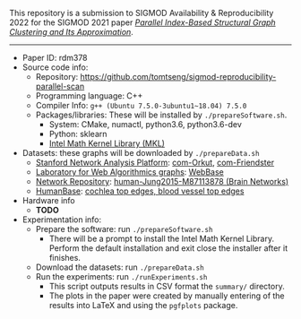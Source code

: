 This repository is a submission to SIGMOD Availability & Reproducibility 2022
for the SIGMOD 2021 paper _[Parallel Index-Based Structural Graph Clustering and
Its Approximation](https://dl.acm.org/doi/abs/10.1145/3448016.3457278)_.

---

- Paper ID: rdm378
- Source code info:
  - Repository: https://github.com/tomtseng/sigmod-reproducibility-parallel-scan
  - Programming language: C++
  - Compiler Info: `g++ (Ubuntu 7.5.0-3ubuntu1~18.04) 7.5.0`
  - Packages/libraries: These will be installed by `./prepareSoftware.sh`.
    - System: CMake, numactl, python3.6, python3.6-dev
    - Python: sklearn
    - [Intel Math Kernel Library (MKL)](https://www.intel.com/content/www/us/en/developer/tools/oneapi/onemkl.html)
- Datasets: these graphs will be downloaded by `./prepareData.sh`
  - [Stanford Network Analysis Platform](https://snap.stanford.edu):
    [com-Orkut](https://snap.stanford.edu/data/com-Orkut.html), [com-Friendster](https://snap.stanford.edu/data/com-Friendster.html)
  - [Laboratory for Web Algorithmics graphs](https://law.di.unimi.it/datasets.php): [WebBase](https://www.cise.ufl.edu/research/sparse/matrices/LAW/webbase-2001.html)
  - [Network Repository](https://networkrepository.com): [human-Jung2015-M87113878 (Brain Networks)](https://networkrepository.com/bn-human-Jung2015-M87113878.php)
  - [HumanBase](https://hb.flatironinstitute.org/): [cochlea top edges, blood vessel top edges](https://hb.flatironinstitute.org/download)
- Hardware info
  - __TODO__
- Experimentation info:
  - Prepare the software: run `./prepareSoftware.sh`
    - There will be a prompt to install the Intel Math Kernel Library. Perform
      the default installation and exit close the installer after it finishes.
  - Download the datasets: run `./prepareData.sh`
  - Run the experiments: run `./runExperiments.sh`
    - This script outputs results in CSV format the `summary/` directory.
    - The plots in the paper were created by manually entering of the results
      into LaTeX and using the `pgfplots` package.
